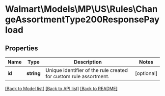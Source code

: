 # Walmart\Models\MP\US\Rules\ChangeAssortmentType200ResponsePayload

## Properties

Name | Type | Description | Notes
------------ | ------------- | ------------- | -------------
**id** | **string** | Unique identifier of the rule created for custom rule assortment. | [optional]


[[Back to Model list]](./) [[Back to API list]](../../../../../README.md#supported-apis) [[Back to README]](../../../../../README.md)
